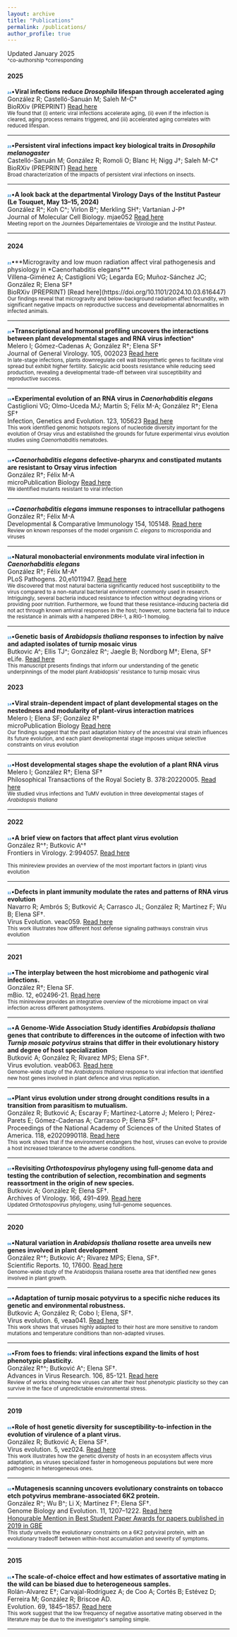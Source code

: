 ```yaml
---
layout: archive
title: "Publications"
permalink: /publications/
author_profile: true
---
```

Updated January 2025
<br/>
<small>^co-authorship
†corresponding </small>
<br/>
<h4>2025</h4>


<span style="font-family: 'Arial', sans-serif; font-weight: bold; color: #1280CD; font-size: 8px;">24</span>•**Viral infections reduce *Drosophila* lifespan through accelerated aging** <br/>
González R; Castelló-Sanuán M; Saleh M-C†<br/>
BioRXiv (PREPRINT)
[Read here](https://doi.org/10.1101/2025.03.13.643076)
<br/> 
<small> We found that (i) enteric viral infections accelerate aging, (ii) even if the infection is cleared, aging process remains triggered, and (iii) accelerated aging correlates with reduced lifespan.</small>
<hr/>

<span style="font-family: 'Arial', sans-serif; font-weight: bold; color: #1280CD; font-size: 8px;">23</span>•**Persistent viral infections impact key biological traits in *Drosophila melanogaster*** <br/>
Castelló-Sanuán M; González R; Romoli O; Blanc H; Nigg J†; Saleh M-C†<br/>
BioRXiv (PREPRINT)
[Read here](https://doi.org/10.1101/2025.03.12.642769)
<br/> 
<small> Broad characterization of the impacts of persistent viral infections on insects.</small>
<hr/>

<span style="font-family: 'Arial', sans-serif; font-weight: bold; color: #1280CD; font-size: 8px;">22</span>•**A look back at the departmental Virology Days of the Institut Pasteur (Le Touquet, May 13–15, 2024)** <br/>
González R^; Koh C^; Virlon B^; Merkling SH†; Vartanian J-P†<br/>
Journal of Molecular Cell Biology. mjae052
[Read here](https://doi.org/10.1093/jmcb/mjae052)
<br/> 
<small> Meeting report on the Journées Départementales de Virologie and the Institut Pasteur.</small>
<hr/>

<h4>2024</h4>
<span style="font-family: 'Arial', sans-serif; font-weight: bold; color: #1280CD; font-size: 8px;">21</span>•**Microgravity and low muon radiation affect viral pathogenesis and physiology in *Caenorhabditis elegans*** <br/>
Villena-Giménez A; Castiglioni VG; Legarda EG; Muñoz-Sánchez JC; González R; Elena SF†<br/>
BioRXiv (PREPRINT)
[Read here](https://doi.org/10.1101/2024.10.03.616447)
<br/> 
<small> Our findings reveal that microgravity and below-background radiation affect fecundity, with significant negative impacts on reproductive success and developmental abnormalities in infected animals.</small>
<hr/>

<span style="font-family: 'Arial', sans-serif; font-weight: bold; color: #1280CD; font-size: 8px;">20</span>•**Transcriptional and hormonal profiling uncovers the interactions between plant developmental stages and RNA virus infection*** <br/>
Melero I; Gómez-Cadenas A; González R†; Elena SF†<br/>
Journal of General Virology. 105, 002023
[Read here](https://doi.org/10.1099/jgv.0.002023)
<br/> 
<small> In late-stage infections, plants downregulate cell wall biosynthetic genes to facilitate viral spread but exhibit higher fertility. Salicylic acid boosts resistance while reducing seed production, revealing a developmental trade-off between viral susceptibility and reproductive success.</small>
<hr/>

<span style="font-family: 'Arial', sans-serif; font-weight: bold; color: #1280CD; font-size: 8px;">19</span>•**Experimental evolution of an RNA virus in *Caenorhabditis elegans*** <br/>
Castiglioni VG; Olmo-Uceda MJ; Martín S; Félix M-A; González R†; Elena SF†<br/>
Infection, Genetics and Evolution. 123, 105623
[Read here](https://doi.org/10.1016/j.meegid.2024.105623)
<br/> 
<small> This work identified genomic hotspots regions of nucleotide diversity important for the evolution of Orsay virus and established the grounds for future experimental virus evolution studies using *Caenorhabditis* nematodes.</small>
<hr/>

<span style="font-family: 'Arial', sans-serif; font-weight: bold; color: #1280CD; font-size: 8px;">18</span>•***Caenorhabditis elegans* defective-pharynx and constipated mutants are resistant to Orsay virus infection** <br/>
González R†; Félix M-A<br/>
microPublication Biology
[Read here](https://doi.org/10.17912/micropub.biology.001166)
<br/> 
<small> We identified mutants resistant to viral infection</small>
<hr/>

<span style="font-family: 'Arial', sans-serif; font-weight: bold; color: #1280CD; font-size: 8px;">17</span>•***Caenorhabditis elegans* immune responses to intracellular pathogens** <br/>
González R†; Félix M-A<br/>
Developmental & Comparative Immunology 154, 105148. 
[Read here](https://doi.org/10.1016/j.dci.2024.105148)
<br/> 
<small> Review on known responses of the model organism *C. elegans* to microsporidia and viruses</small>
<hr/>

<span style="font-family: 'Arial', sans-serif; font-weight: bold; color: #1280CD; font-size: 8px;">16</span>•**Natural monobacterial environments modulate viral infection in *Caenorhabditis elegans*** <br/>
González R†; Félix M-A†<br/>
PLoS Pathogens. 20,e1011947. 
[Read here](https://doi.org/10.1371/journal.ppat.1011947)
<br/> 
<small> We discovered that most natural bacteria significantly reduced host susceptibility to the virus compared to a non-natural bacterial environment commonly used in research. Intriguingly, several bacteria induced resistance to infection without degrading virions or providing poor nutrition. Furthermore, we found that these resistance-inducing bacteria did not act through known antiviral responses in the host; however, some bacteria fail to induce the resistance in animals with a hampered DRH-1, a RIG-1 homolog. </small>
<hr/>

<span style="font-family: 'Arial', sans-serif; font-weight: bold; color: #1280CD; font-size: 8px;">15</span>•**Genetic basis of *Arabidopsis thaliana* responses to infection by naïve and adapted isolates of turnip mosaic virus** <br/>
Butkovic A^; Ellis TJ^; González R^; Jaegle B; Nordborg M†; Elena, SF†<br/>
eLife. 
[Read here](https://doi.org/10.7554/eLife.89749.1)
<br/> 
<small> This manuscript presents findings that inform our understanding of the genetic underpinnings of the model plant Arabidopsis' resistance to turnip mosaic virus </small>

<h4>2023</h4>

<span style="font-family: 'Arial', sans-serif; font-weight: bold; color: #1280CD; font-size: 8px;">14</span>•**Viral strain-dependent impact of plant developmental stages on the nestedness and modularity of plant-virus interaction matrices** <br/>
Melero I; Elena SF; González R†<br/>
microPublication Biology
[Read here](https://doi.org/10.17912/micropub.biology.000943)
<br/> 
<small> Our findings suggest that the past adaptation history of the ancestral viral strain influences its future evolution, and each plant developmental stage imposes unique selective constraints on virus evolution </small>
<hr/>

<span style="font-family: 'Arial', sans-serif; font-weight: bold; color: #1280CD; font-size: 8px;">13</span>•**Host developmental stages shape the evolution of a plant RNA virus** <br/>
Melero I; González R†; Elena SF†<br/>
Philosophical Transactions of the Royal Society B. 378:20220005. 
[Read here](https://doi.org/10.1098/rtsb.2022.0005)
<br/> 
<small> We studied virus infections and TuMV evolution in three developmental stages of *Arabidopsis thaliana*</small>
<hr/>
<h4>2022</h4>

<span style="font-family: 'Arial', sans-serif; font-weight: bold; color: #1280CD; font-size: 8px;">12</span>•**A brief view on factors that affect plant virus evolution** <br/>
González R^†; Butkovic A^†<br/>
Frontiers in Virology. 2:994057.
[Read here](https://doi.org/10.3389/fviro.2022.994057)

<small> This minireview provides an overview of the most important factors in (plant) virus evolution  </small>
<hr/>

<span style="font-family: 'Arial', sans-serif; font-weight: bold; color: #1280CD; font-size: 8px;">11</span>•**Defects in plant immunity modulate the rates and patterns of RNA virus evolution** <br/>
Navarro R; Ambrós S; Butković A; Carrasco JL; González R; Martínez F; Wu B; Elena SF†. <br/>
Virus Evolution. veac059. 
[Read here](https://doi.org/10.1093/ve/veac059)
<br/> 
<small>This work illustrates how different host defense signaling pathways constrain virus evolution</small>
<hr/>
<h4>2021</h4>

<span style="font-family: 'Arial', sans-serif; font-weight: bold; color: #1280CD; font-size: 8px;">10</span>•**The interplay between the host microbiome and pathogenic viral infections.**<br/> 
González R†; Elena SF. <br/>
mBio. 12, e02496-21.
[Read here](https://doi.org/10.1128/mBio.02496-21)
<br/> 
<small>This minireview provides an integrative overview of the microbiome impact on viral infection across different pathosystems.</small>
<hr/>

<span style="font-family: 'Arial', sans-serif; font-weight: bold; color: #1280CD; font-size: 8px;">09</span>•**A Genome-Wide Association Study identifies *Arabidopsis thaliana* genes that contribute to differences in the outcome of infection with two *Turnip mosaic potyvirus* strains that differ in their evolutionary history and degree of host specialization** <br/>
Butković A; González R; Rivarez MPS; Elena SF†.<br/>
Virus evolution. veab063.
[Read here](https://doi.org/10.1093/ve/veab063)
<br/> 
<small>Genome-wide study of the *Arabidopsis thaliana* response to viral infection that identified new host genes involved in plant defence and virus replication.</small>
<hr/>

<span style="font-family: 'Arial', sans-serif; font-weight: bold; color: #1280CD; font-size: 8px;">08</span>•**Plant virus evolution under strong drought conditions results in a transition from parasitism to mutualism.**<br/> 
González R; Butković A; Escaray F; Martínez-Latorre J; Melero I; Pérez-Parets E; Gómez-Cadenas A; Carrasco P; Elena SF†. <br/>
Proceedings of the National Academy of Sciences of the United States of America. 118, e2020990118.
[Read here](https://doi.org/10.1073/pnas.2020990118)
<br/> 
<small>This work shows that if the environment endangers the host, viruses can evolve to provide a host increased tolerance to the adverse conditions.</small>
<hr/>

<span style="font-family: 'Arial', sans-serif; font-weight: bold; color: #1280CD; font-size: 8px;">07</span>•**Revisiting *Orthotospovirus* phylogeny using full-genome data and testing the contribution of selection, recombination and segments reassortment in the origin of new species.**<br/> 
Butkovic A; González R; Elena SF†.<br/>
Archives of Virology. 166, 491–499.
[Read here](https://doi.org/10.1007/s00705-020-04902-1)
<br/> 
<small>Updated *Orthotospovirus* phylogeny, using full-genome sequences.</small>
<hr/>
<h4>2020</h4>

<span style="font-family: 'Arial', sans-serif; font-weight: bold; color: #1280CD; font-size: 8px;">06</span>•**Natural variation in *Arabidopsis thaliana* rosette area unveils new genes involved in plant development**<br/>
González R^†; Butkovic A^; Rivarez MPS; Elena, SF†. <br/>
Scientific Reports. 10, 17600.
[Read here](https://doi.org/10.1038/s41598-020-74723-4)
<br/> 
<small>Genome-wide study of the Arabidopsis thaliana rosette area that identified new genes involved in plant growth.</small>
<hr/>

<span style="font-family: 'Arial', sans-serif; font-weight: bold; color: #1280CD; font-size: 8px;">05</span>•**Adaptation of turnip mosaic potyvirus to a specific niche reduces its genetic and environmental robustness.**<br/> 
Butkovic A; González R; Cobo I; Elena, SF†.<br/>
Virus evolution. 6, veaa041.
[Read here](https://doi.org/10.1093/ve/veaa041)
<br/> 
<small>This work shows that viruses highly adapted to their host are more sensitive to random mutations and temperature conditions than non-adapted viruses. </small>
<hr/>

<span style="font-family: 'Arial', sans-serif; font-weight: bold; color: #1280CD; font-size: 8px;">04</span>•**From foes to friends: viral infections expand the limits of host phenotypic plasticity.**<br/>
González R†^; Butković A^; Elena SF†. <br/>
Advances in Virus Research. 106, 85-121.
[Read here](https://doi.org/10.1016/bs.aivir.2020.01.003)
<br/> 
<small>Review of works showing how viruses can alter their host phenotypic plasticity so they can survive in the face of unpredictable environmental stress.</small>
<hr/>
<h4>2019</h4>

<span style="font-family: 'Arial', sans-serif; font-weight: bold; color: #1280CD; font-size: 8px;">03</span>•**Role of host genetic diversity for susceptibility-to-infection in the evolution of virulence of a plant virus.**<br/> 
González R; Butković A; Elena SF†.<br/>
Virus evolution. 5, vez024. 
[Read here](https://doi.org/10.1093/ve/vez024)
<br/> 
<small>This work illustrates how the genetic diversity of hosts in an ecosystem affects virus adaptation, as viruses specialized faster in homogeneous populations but were more pathogenic in heterogeneous ones.</small>
<hr/>

<span style="font-family: 'Arial', sans-serif; font-weight: bold; color: #1280CD; font-size: 8px;">02</span>•**Mutagenesis scanning uncovers evolutionary constraints on tobacco etch potyvirus membrane-associated 6K2 protein.**<br/> 
González R^; Wu B^; Li X; Martínez F†; Elena SF†.<br/> 
Genome Biology and Evolution. 11, 1207–1222. 
[Read here](https://doi.org/10.1093/gbe/evz069)<br> 
[Honourable Mention in Best Student Paper Awards for papers published in 2019 in GBE](https://www.smbe.org/smbe/HOME/TabId/37/ArtMID/1395/ArticleID/94/Congratulations-to-the-winners-of-the-SMBE-2020-Best-Student-Paper-Awards-for-papers-published-in-2019-in-MBE-and-GBE.aspx)
<br/> 
<small>This study unveils the evolutionary constraints on a 6K2 potyviral protein, with an evolutionary tradeoff between within-host accumulation and severity of symptoms.</small>
<hr/>
<h4>2015</h4>

<span style="font-family: 'Arial', sans-serif; font-weight: bold; color: #1280CD; font-size: 8px;">01</span>•**The scale-of-choice effect and how estimates of assortative mating in the wild can be biased due to heterogeneous samples.**<br/> 
Rolán-Alvarez E†; Carvajal-Rodríguez A; de Coo A; Cortés B; Estévez D; Ferreira M; González R; Briscoe AD.<br/> 
Evolution. 69, 1845–1857. 
[Read here](https://doi.org/10.1111/evo.12691)
<br/> 
<small>This work suggest that the low frequency of negative assortative mating observed in the literature may be due to the investigator's sampling simple.</small>
<br/>
<hr/>




